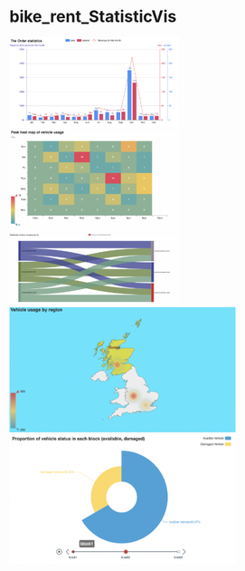 # bike_rent_StatisticVis
<img src="image1.png" alt="Image 1" width="300" /> <img src="image2.png" alt="Image 2" width="300" /> <img src="image3.png" alt="Image 3" width="300" />
<br>
<img src="image4.png" alt="Image 4" width="400" /> <img src="image5.png" alt="Image 5" width="400" />

